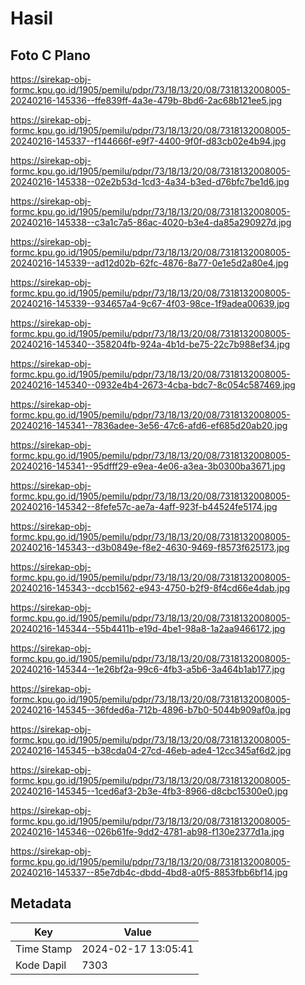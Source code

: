 # Hasil

## Foto C Plano

https://sirekap-obj-formc.kpu.go.id/1905/pemilu/pdpr/73/18/13/20/08/7318132008005-20240216-145336--ffe839ff-4a3e-479b-8bd6-2ac68b121ee5.jpg

https://sirekap-obj-formc.kpu.go.id/1905/pemilu/pdpr/73/18/13/20/08/7318132008005-20240216-145337--f144666f-e9f7-4400-9f0f-d83cb02e4b94.jpg

https://sirekap-obj-formc.kpu.go.id/1905/pemilu/pdpr/73/18/13/20/08/7318132008005-20240216-145338--02e2b53d-1cd3-4a34-b3ed-d76bfc7be1d6.jpg

https://sirekap-obj-formc.kpu.go.id/1905/pemilu/pdpr/73/18/13/20/08/7318132008005-20240216-145338--c3a1c7a5-86ac-4020-b3e4-da85a290927d.jpg

https://sirekap-obj-formc.kpu.go.id/1905/pemilu/pdpr/73/18/13/20/08/7318132008005-20240216-145339--ad12d02b-62fc-4876-8a77-0e1e5d2a80e4.jpg

https://sirekap-obj-formc.kpu.go.id/1905/pemilu/pdpr/73/18/13/20/08/7318132008005-20240216-145339--934657a4-9c67-4f03-98ce-1f9adea00639.jpg

https://sirekap-obj-formc.kpu.go.id/1905/pemilu/pdpr/73/18/13/20/08/7318132008005-20240216-145340--358204fb-924a-4b1d-be75-22c7b988ef34.jpg

https://sirekap-obj-formc.kpu.go.id/1905/pemilu/pdpr/73/18/13/20/08/7318132008005-20240216-145340--0932e4b4-2673-4cba-bdc7-8c054c587469.jpg

https://sirekap-obj-formc.kpu.go.id/1905/pemilu/pdpr/73/18/13/20/08/7318132008005-20240216-145341--7836adee-3e56-47c6-afd6-ef685d20ab20.jpg

https://sirekap-obj-formc.kpu.go.id/1905/pemilu/pdpr/73/18/13/20/08/7318132008005-20240216-145341--95dfff29-e9ea-4e06-a3ea-3b0300ba3671.jpg

https://sirekap-obj-formc.kpu.go.id/1905/pemilu/pdpr/73/18/13/20/08/7318132008005-20240216-145342--8fefe57c-ae7a-4aff-923f-b44524fe5174.jpg

https://sirekap-obj-formc.kpu.go.id/1905/pemilu/pdpr/73/18/13/20/08/7318132008005-20240216-145343--d3b0849e-f8e2-4630-9469-f8573f625173.jpg

https://sirekap-obj-formc.kpu.go.id/1905/pemilu/pdpr/73/18/13/20/08/7318132008005-20240216-145343--dccb1562-e943-4750-b2f9-8f4cd66e4dab.jpg

https://sirekap-obj-formc.kpu.go.id/1905/pemilu/pdpr/73/18/13/20/08/7318132008005-20240216-145344--55b4411b-e19d-4be1-98a8-1a2aa9466172.jpg

https://sirekap-obj-formc.kpu.go.id/1905/pemilu/pdpr/73/18/13/20/08/7318132008005-20240216-145344--1e26bf2a-99c6-4fb3-a5b6-3a464b1ab177.jpg

https://sirekap-obj-formc.kpu.go.id/1905/pemilu/pdpr/73/18/13/20/08/7318132008005-20240216-145345--36fded6a-712b-4896-b7b0-5044b909af0a.jpg

https://sirekap-obj-formc.kpu.go.id/1905/pemilu/pdpr/73/18/13/20/08/7318132008005-20240216-145345--b38cda04-27cd-46eb-ade4-12cc345af6d2.jpg

https://sirekap-obj-formc.kpu.go.id/1905/pemilu/pdpr/73/18/13/20/08/7318132008005-20240216-145345--1ced6af3-2b3e-4fb3-8966-d8cbc15300e0.jpg

https://sirekap-obj-formc.kpu.go.id/1905/pemilu/pdpr/73/18/13/20/08/7318132008005-20240216-145346--026b61fe-9dd2-4781-ab98-f130e2377d1a.jpg

https://sirekap-obj-formc.kpu.go.id/1905/pemilu/pdpr/73/18/13/20/08/7318132008005-20240216-145337--85e7db4c-dbdd-4bd8-a0f5-8853fbb6bf14.jpg


## Metadata

| Key        | Value               |
| ---------- | ------------------- |
| Time Stamp | 2024-02-17 13:05:41 |
| Kode Dapil | 7303                |



